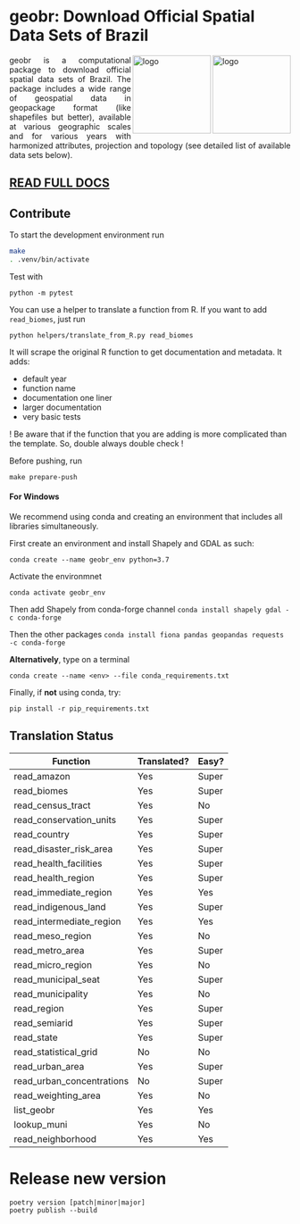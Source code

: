 # geobr: Download Official Spatial Data Sets of Brazil 

<img align="right" src="https://github.com/ipeaGIT/geobr/blob/master/r-package/man/figures/geobr_logo_b.png?raw=true" alt="logo" width="140"> 
<img align="right" src="https://github.com/ipeaGIT/geobr/blob/master/r-package/man/figures/geobr_logo_y.png?raw=true" alt="logo" width="140">
<p align="justify">geobr is a computational package to download official spatial data sets of Brazil. The package includes a wide range of geospatial data in geopackage format (like shapefiles but better), available at various geographic scales and for various years with harmonized attributes, projection and topology (see detailed list of available data sets below). </p> 

## [READ FULL DOCS](https://github.com/ipeaGIT/geobr)

## Contribute

To start the development environment run

```sh
make
. .venv/bin/activate
```

Test with

`python -m pytest`

You can use a helper to translate a function from R.
If you want to add `read_biomes`, just run

`python helpers/translate_from_R.py read_biomes`

It will scrape the original R function to get documentation and metadata.
It adds:
- default year
- function name
- documentation one liner
- larger documentation
- very basic tests

! Be aware that if the function that you are adding is more complicated than the template. So, double always double check !

Before pushing, run

`make prepare-push`

#### For Windows

We recommend using conda  and creating an environment that includes all libraries simultaneously.

First create an environment and install Shapely and GDAL as such:

`conda create --name geobr_env python=3.7`

Activate the environmnet

`conda activate geobr_env`

Then add Shapely from conda-forge channel
 `conda install shapely gdal -c conda-forge`

Then the other packages 
`conda install fiona pandas geopandas requests -c conda-forge`

**Alternatively**, type on a terminal 

`conda create --name <env> --file conda_requirements.txt`

Finally, if **not** using conda, try:

`pip install -r pip_requirements.txt`

## Translation Status

| Function                  | Translated? | Easy? |
| ------------------------- | ----------- | ----- |
| read_amazon               | Yes         | Super |
| read_biomes               | Yes         | Super |
| read_census_tract         | Yes         | No    |
| read_conservation_units   | Yes         | Super |
| read_country              | Yes         | Super |
| read_disaster_risk_area   | Yes         | Super |
| read_health_facilities    | Yes         | Super |
| read_health_region        | Yes         | Super |
| read_immediate_region     | Yes         | Yes   |
| read_indigenous_land      | Yes         | Super |
| read_intermediate_region  | Yes         | Yes   |
| read_meso_region          | Yes         | No    |
| read_metro_area           | Yes         | Super |
| read_micro_region         | Yes         | No    |
| read_municipal_seat       | Yes         | Super |
| read_municipality         | Yes         | No    |
| read_region               | Yes         | Super |
| read_semiarid             | Yes         | Super |
| read_state                | Yes         | Super |
| read_statistical_grid     | No          | No    |
| read_urban_area           | Yes         | Super |
| read_urban_concentrations | No          | Super |
| read_weighting_area       | Yes         | No    |
| list_geobr                | Yes         | Yes   |
| lookup_muni               | Yes         | No    |
| read_neighborhood         | Yes         | Yes   |


# Release new version

```
poetry version [patch|minor|major]
poetry publish --build
```
